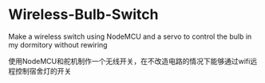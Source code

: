 # Wireless-Bulb-Switch
Make a wireless switch using NodeMCU and a servo to control the bulb in my dormitory without rewiring

使用NodeMCU和舵机制作一个无线开关，在不改造电路的情况下能够通过wifi远程控制宿舍灯的开关
